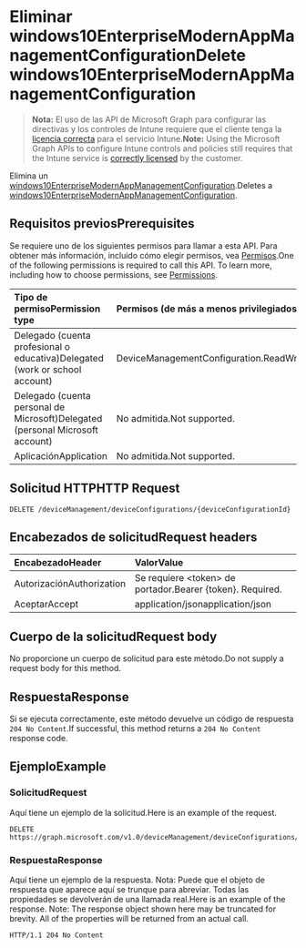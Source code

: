 # <a name="delete-windows10enterprisemodernappmanagementconfiguration"></a><span data-ttu-id="96dde-101">Eliminar windows10EnterpriseModernAppManagementConfiguration</span><span class="sxs-lookup"><span data-stu-id="96dde-101">Delete windows10EnterpriseModernAppManagementConfiguration</span></span>

> <span data-ttu-id="96dde-102">**Nota:** El uso de las API de Microsoft Graph para configurar las directivas y los controles de Intune requiere que el cliente tenga la [licencia correcta](https://go.microsoft.com/fwlink/?linkid=839381) para el servicio Intune.</span><span class="sxs-lookup"><span data-stu-id="96dde-102">**Note:** Using the Microsoft Graph APIs to configure Intune controls and policies still requires that the Intune service is [correctly licensed](https://go.microsoft.com/fwlink/?linkid=839381) by the customer.</span></span>

<span data-ttu-id="96dde-103">Elimina un [windows10EnterpriseModernAppManagementConfiguration](../resources/intune_deviceconfig_windows10enterprisemodernappmanagementconfiguration.md).</span><span class="sxs-lookup"><span data-stu-id="96dde-103">Deletes a [windows10EnterpriseModernAppManagementConfiguration](../resources/intune_deviceconfig_windows10enterprisemodernappmanagementconfiguration.md).</span></span>
## <a name="prerequisites"></a><span data-ttu-id="96dde-104">Requisitos previos</span><span class="sxs-lookup"><span data-stu-id="96dde-104">Prerequisites</span></span>
<span data-ttu-id="96dde-p101">Se requiere uno de los siguientes permisos para llamar a esta API. Para obtener más información, incluido cómo elegir permisos, vea [Permisos](../../../concepts/permissions_reference.md).</span><span class="sxs-lookup"><span data-stu-id="96dde-p101">One of the following permissions is required to call this API. To learn more, including how to choose permissions, see [Permissions](../../../concepts/permissions_reference.md).</span></span>

|<span data-ttu-id="96dde-107">Tipo de permiso</span><span class="sxs-lookup"><span data-stu-id="96dde-107">Permission type</span></span>|<span data-ttu-id="96dde-108">Permisos (de más a menos privilegiados)</span><span class="sxs-lookup"><span data-stu-id="96dde-108">Permissions (from least to most privileged)</span></span>|
|:---|:---|
|<span data-ttu-id="96dde-109">Delegado (cuenta profesional o educativa)</span><span class="sxs-lookup"><span data-stu-id="96dde-109">Delegated (work or school account)</span></span>|<span data-ttu-id="96dde-110">DeviceManagementConfiguration.ReadWrite.All</span><span class="sxs-lookup"><span data-stu-id="96dde-110">DeviceManagementConfiguration.ReadWrite.All</span></span>|
|<span data-ttu-id="96dde-111">Delegado (cuenta personal de Microsoft)</span><span class="sxs-lookup"><span data-stu-id="96dde-111">Delegated (personal Microsoft account)</span></span>|<span data-ttu-id="96dde-112">No admitida.</span><span class="sxs-lookup"><span data-stu-id="96dde-112">Not supported.</span></span>|
|<span data-ttu-id="96dde-113">Aplicación</span><span class="sxs-lookup"><span data-stu-id="96dde-113">Application</span></span>|<span data-ttu-id="96dde-114">No admitida.</span><span class="sxs-lookup"><span data-stu-id="96dde-114">Not supported.</span></span>|

## <a name="http-request"></a><span data-ttu-id="96dde-115">Solicitud HTTP</span><span class="sxs-lookup"><span data-stu-id="96dde-115">HTTP Request</span></span>
<!-- {
  "blockType": "ignored"
}
-->
``` http
DELETE /deviceManagement/deviceConfigurations/{deviceConfigurationId}
```

## <a name="request-headers"></a><span data-ttu-id="96dde-116">Encabezados de solicitud</span><span class="sxs-lookup"><span data-stu-id="96dde-116">Request headers</span></span>
|<span data-ttu-id="96dde-117">Encabezado</span><span class="sxs-lookup"><span data-stu-id="96dde-117">Header</span></span>|<span data-ttu-id="96dde-118">Valor</span><span class="sxs-lookup"><span data-stu-id="96dde-118">Value</span></span>|
|:---|:---|
|<span data-ttu-id="96dde-119">Autorización</span><span class="sxs-lookup"><span data-stu-id="96dde-119">Authorization</span></span>|<span data-ttu-id="96dde-120">Se requiere &lt;token&gt; de portador.</span><span class="sxs-lookup"><span data-stu-id="96dde-120">Bearer {token}. Required.</span></span>|
|<span data-ttu-id="96dde-121">Aceptar</span><span class="sxs-lookup"><span data-stu-id="96dde-121">Accept</span></span>|<span data-ttu-id="96dde-122">application/json</span><span class="sxs-lookup"><span data-stu-id="96dde-122">application/json</span></span>|

## <a name="request-body"></a><span data-ttu-id="96dde-123">Cuerpo de la solicitud</span><span class="sxs-lookup"><span data-stu-id="96dde-123">Request body</span></span>
<span data-ttu-id="96dde-124">No proporcione un cuerpo de solicitud para este método.</span><span class="sxs-lookup"><span data-stu-id="96dde-124">Do not supply a request body for this method.</span></span>

## <a name="response"></a><span data-ttu-id="96dde-125">Respuesta</span><span class="sxs-lookup"><span data-stu-id="96dde-125">Response</span></span>
<span data-ttu-id="96dde-126">Si se ejecuta correctamente, este método devuelve un código de respuesta `204 No Content`.</span><span class="sxs-lookup"><span data-stu-id="96dde-126">If successful, this method returns a `204 No Content` response code.</span></span>

## <a name="example"></a><span data-ttu-id="96dde-127">Ejemplo</span><span class="sxs-lookup"><span data-stu-id="96dde-127">Example</span></span>
### <a name="request"></a><span data-ttu-id="96dde-128">Solicitud</span><span class="sxs-lookup"><span data-stu-id="96dde-128">Request</span></span>
<span data-ttu-id="96dde-129">Aquí tiene un ejemplo de la solicitud.</span><span class="sxs-lookup"><span data-stu-id="96dde-129">Here is an example of the request.</span></span>
``` http
DELETE https://graph.microsoft.com/v1.0/deviceManagement/deviceConfigurations/{deviceConfigurationId}
```

### <a name="response"></a><span data-ttu-id="96dde-130">Respuesta</span><span class="sxs-lookup"><span data-stu-id="96dde-130">Response</span></span>
<span data-ttu-id="96dde-p102">Aquí tiene un ejemplo de la respuesta. Nota: Puede que el objeto de respuesta que aparece aquí se trunque para abreviar. Todas las propiedades se devolverán de una llamada real.</span><span class="sxs-lookup"><span data-stu-id="96dde-p102">Here is an example of the response. Note: The response object shown here may be truncated for brevity. All of the properties will be returned from an actual call.</span></span>
``` http
HTTP/1.1 204 No Content
```



